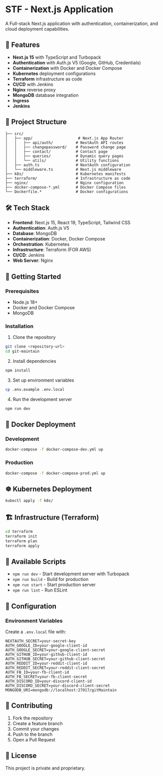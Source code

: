 # STF - Next.js Application

A Full-stack Next.js application with authentication, containerization, and cloud deployment capabilities.

## 🚀 Features

- **Next.js 15** with TypeScript and Turbopack 
- **Authentication** with Auth.js V5 (Google, GitHub, Credentials)
- **Containerization** with Docker and Docker Compose
- **Kubernetes** deployment configurations
- **Terraform** infrastructure as code
- **CI/CD** with Jenkins
- **Nginx** reverse proxy
- **MongoDB** database integration
- **Ingress**
- **Jenkins**

## 📁 Project Structure

```
├── src/
│   ├── app/                    # Next.js App Router
│   │   ├── api/auth/          # NextAuth API routes
│   │   ├── changepassword/    # Password change page
│   │   ├── contact/           # Contact page
│   │   ├── queries/           # Dynamic query pages
│   │   └── utils/             # Utility functions
│   ├── auth.ts                # NextAuth configuration
│   └── middleware.ts          # Next.js middleware
├── k8s/                       # Kubernetes manifests
├── terraform/                 # Infrastructure as code
├── nginx/                     # Nginx configuration
├── docker-compose-*.yml       # Docker Compose files
└── Dockerfile.*               # Docker configurations
```

## 🛠️ Tech Stack

- **Frontend**: Next.js 15, React 19, TypeScript, Tailwind CSS
- **Authentication**: Auth.js V5
- **Database**: MongoDB
- **Containerization**: Docker, Docker Compose
- **Orchestration**: Kubernetes
- **Infrastructure**: Terraform (FOR AWS)
- **CI/CD**: Jenkins
- **Web Server**: Nginx

## 🚀 Getting Started

### Prerequisites

- Node.js 18+
- Docker and Docker Compose
- MongoDB

### Installation

1. Clone the repository
```bash
git clone <repository-url>
cd git-maintain
```

2. Install dependencies
```bash
npm install
```

3. Set up environment variables
```bash
cp .env.example .env.local
```

4. Run the development server
```bash
npm run dev
```

## 🐳 Docker Deployment

### Development
```bash
docker-compose -f docker-compose-dev.yml up
```

### Production
```bash
docker-compose -f docker-compose-prod.yml up
```

## ☸️ Kubernetes Deployment

```bash
kubectl apply -f k8s/
```

## 🏗️ Infrastructure (Terraform)

```bash
cd terraform
terraform init
terraform plan
terraform apply
```

## 📝 Available Scripts

- `npm run dev` - Start development server with Turbopack
- `npm run build` - Build for production
- `npm run start` - Start production server
- `npm run lint` - Run ESLint

## 🔧 Configuration

### Environment Variables

Create a `.env.local` file with:

```env
NEXTAUTH_SECRET=your-secret-key
AUTH_GOOGLE_ID=your-google-client-id
AUTH_GOOGLE_SECRET=your-google-client-secret
AUTH_GITHUB_ID=your-github-client-id
AUTH_GITHUB_SECRET=your-github-client-secret
AUTH_REDDIT_ID=your-reddit-client-id
AUTH_REDDIT_SECRET=your-reddit-client-secret
AUTH_FB_ID=your-fb-client-id
AUTH_FB_SECRET=your-fb-client-secret
AUTH_DISCORD_ID=your-discord-client-id
AUTH_DISCORD_SECRET=your-discord-client-secret
MONGODB_URI=mongodb://localhost:27017/gitMaintain
```

## 🤝 Contributing

1. Fork the repository
2. Create a feature branch
3. Commit your changes
4. Push to the branch
5. Open a Pull Request

## 📄 License

This project is private and proprietary.
